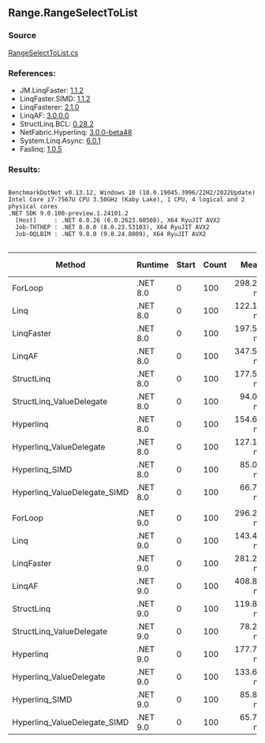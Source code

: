 ﻿## Range.RangeSelectToList

### Source
[RangeSelectToList.cs](../LinqBenchmarks/Range/RangeSelectToList.cs)

### References:
- JM.LinqFaster: [1.1.2](https://www.nuget.org/packages/JM.LinqFaster/1.1.2)
- LinqFaster.SIMD: [1.1.2](https://www.nuget.org/packages/LinqFaster.SIMD/1.0.3)
- LinqFasterer: [2.1.0](https://www.nuget.org/packages/LinqFasterer/2.1.0)
- LinqAF: [3.0.0.0](https://www.nuget.org/packages/LinqAF/3.0.0.0)
- StructLinq.BCL: [0.28.2](https://www.nuget.org/packages/StructLinq/0.28.2)
- NetFabric.Hyperlinq: [3.0.0-beta48](https://www.nuget.org/packages/NetFabric.Hyperlinq/3.0.0-beta48)
- System.Linq.Async: [6.0.1](https://www.nuget.org/packages/System.Linq.Async/6.0.1)
- Faslinq: [1.0.5](https://www.nuget.org/packages/Faslinq/1.0.5)

### Results:
```

BenchmarkDotNet v0.13.12, Windows 10 (10.0.19045.3996/22H2/2022Update)
Intel Core i7-7567U CPU 3.50GHz (Kaby Lake), 1 CPU, 4 logical and 2 physical cores
.NET SDK 9.0.100-preview.1.24101.2
  [Host]     : .NET 6.0.26 (6.0.2623.60508), X64 RyuJIT AVX2
  Job-THTHEP : .NET 8.0.0 (8.0.23.53103), X64 RyuJIT AVX2
  Job-OQLBIM : .NET 9.0.0 (9.0.24.8009), X64 RyuJIT AVX2


```
| Method                       | Runtime  | Start | Count | Mean      | Error    | StdDev   | Median    | Ratio        | RatioSD | Gen0   | Allocated | Alloc Ratio |
|----------------------------- |--------- |------ |------ |----------:|---------:|---------:|----------:|-------------:|--------:|-------:|----------:|------------:|
| ForLoop                      | .NET 8.0 | 0     | 100   | 298.29 ns | 3.405 ns | 2.844 ns | 297.99 ns |     baseline |         | 0.5660 |    1184 B |             |
| Linq                         | .NET 8.0 | 0     | 100   | 122.14 ns | 2.483 ns | 2.760 ns | 122.36 ns | 2.46x faster |   0.07x | 0.2601 |     544 B |  2.18x less |
| LinqFaster                   | .NET 8.0 | 0     | 100   | 197.52 ns | 3.387 ns | 5.752 ns | 195.16 ns | 1.49x faster |   0.04x | 0.6232 |    1304 B |  1.10x more |
| LinqAF                       | .NET 8.0 | 0     | 100   | 347.59 ns | 2.883 ns | 2.250 ns | 347.75 ns | 1.17x slower |   0.01x | 0.5660 |    1184 B |  1.00x more |
| StructLinq                   | .NET 8.0 | 0     | 100   | 177.54 ns | 2.974 ns | 3.055 ns | 177.47 ns | 1.68x faster |   0.04x | 0.2449 |     512 B |  2.31x less |
| StructLinq_ValueDelegate     | .NET 8.0 | 0     | 100   |  94.08 ns | 1.828 ns | 1.956 ns |  94.15 ns | 3.17x faster |   0.08x | 0.2180 |     456 B |  2.60x less |
| Hyperlinq                    | .NET 8.0 | 0     | 100   | 154.60 ns | 2.198 ns | 1.716 ns | 154.61 ns | 1.93x faster |   0.03x | 0.2179 |     456 B |  2.60x less |
| Hyperlinq_ValueDelegate      | .NET 8.0 | 0     | 100   | 127.12 ns | 1.392 ns | 1.162 ns | 126.77 ns | 2.35x faster |   0.03x | 0.2179 |     456 B |  2.60x less |
| Hyperlinq_SIMD               | .NET 8.0 | 0     | 100   |  85.01 ns | 1.318 ns | 1.029 ns |  84.59 ns | 3.51x faster |   0.06x | 0.2180 |     456 B |  2.60x less |
| Hyperlinq_ValueDelegate_SIMD | .NET 8.0 | 0     | 100   |  66.78 ns | 1.170 ns | 1.480 ns |  66.83 ns | 4.48x faster |   0.16x | 0.2180 |     456 B |  2.60x less |
|                              |          |       |       |           |          |          |           |              |         |        |           |             |
| ForLoop                      | .NET 9.0 | 0     | 100   | 296.23 ns | 4.461 ns | 3.725 ns | 295.43 ns |     baseline |         | 0.5660 |    1184 B |             |
| Linq                         | .NET 9.0 | 0     | 100   | 143.48 ns | 1.644 ns | 1.284 ns | 142.82 ns | 2.06x faster |   0.03x | 0.2601 |     544 B |  2.18x less |
| LinqFaster                   | .NET 9.0 | 0     | 100   | 281.22 ns | 5.302 ns | 6.106 ns | 279.60 ns | 1.05x faster |   0.03x | 0.6232 |    1304 B |  1.10x more |
| LinqAF                       | .NET 9.0 | 0     | 100   | 408.86 ns | 7.341 ns | 5.731 ns | 406.78 ns | 1.38x slower |   0.02x | 0.5660 |    1184 B |  1.00x more |
| StructLinq                   | .NET 9.0 | 0     | 100   | 119.84 ns | 2.193 ns | 3.414 ns | 118.67 ns | 2.44x faster |   0.10x | 0.2449 |     512 B |  2.31x less |
| StructLinq_ValueDelegate     | .NET 9.0 | 0     | 100   |  78.28 ns | 1.329 ns | 2.497 ns |  77.77 ns | 3.75x faster |   0.15x | 0.2180 |     456 B |  2.60x less |
| Hyperlinq                    | .NET 9.0 | 0     | 100   | 177.73 ns | 3.583 ns | 4.783 ns | 176.23 ns | 1.65x faster |   0.06x | 0.2179 |     456 B |  2.60x less |
| Hyperlinq_ValueDelegate      | .NET 9.0 | 0     | 100   | 133.62 ns | 2.510 ns | 6.250 ns | 131.47 ns | 2.15x faster |   0.14x | 0.2179 |     456 B |  2.60x less |
| Hyperlinq_SIMD               | .NET 9.0 | 0     | 100   |  85.82 ns | 1.122 ns | 1.050 ns |  85.81 ns | 3.45x faster |   0.06x | 0.2179 |     456 B |  2.60x less |
| Hyperlinq_ValueDelegate_SIMD | .NET 9.0 | 0     | 100   |  65.78 ns | 1.229 ns | 0.960 ns |  66.15 ns | 4.50x faster |   0.10x | 0.2180 |     456 B |  2.60x less |
